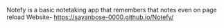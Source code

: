 Notefy is a basic notetaking app that remembers that notes even on page reload
Website-  https://sayanbose-0000.github.io/Notefy/